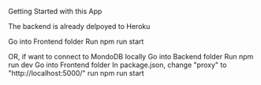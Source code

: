 Getting Started with this App

The backend is already delpoyed to Heroku


Go into Frontend folder
Run npm run start



OR, if want to connect to MondoDB locally
Go into Backend folder
Run npm run dev
Go into Frontend folder
In package.json, change "proxy" to "http://localhost:5000/"
run npm run start